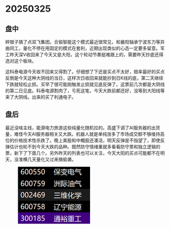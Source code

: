 # 20250325

## 盘中

碎银子搞了点双飞集团。合锻智能这个模式最近很常见，和襄阳轴承宁波东力等异曲同工，量化不停在用固定的模式在套利，近期出现类似的心态一定要多留意。军工昨天深V收回来了今天又是大阳，这个轮动节奏挺难跟上的，需要昨天抄底还得选对这个板块。

这科泰电源今天收不回来又得割了。仔细想了下还是买点不太好，赔率最好的买点反倒是今天这种大阴线的当日，这样次日收回来就能抄到日K线的底，第二天继续下跌就轻松止损。买早了很可能刚触发止损就见底反弹了。这票前几次都是大阴线的第二日见底。科泰电源割肉了，亏死这笔，今天大跌前都还好，没等到大阳线等来了大阴线。出来的买了利通电子。

## 盘后

最近没啥主线，能源电力旅游这些纯量化随机拉的。高盛下调了AI服务器的出货量，难怪今天AI服务器相关又大跌。机器人就是单纯涨多了市场成交额不够维持高位的价格技术性杀跌了。晚上美股和中概股还凑活，明天反弹是不指望了，即使反弹估计也轮不到今天大跌的品种。既然防守情绪重就多看看防守票和独立逻辑的票，新下了下面几个。另外昨天的列表也可以关注，今天大阳的买点可能都不在明天，没准横几天量化又过来搞偷袭。

<figure><img src=".gitbook/assets/屏幕截图 2025-03-25 223338.png" alt=""><figcaption></figcaption></figure>
